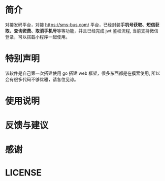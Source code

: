 # 简介
对接发码平台，对接 https://sms-bus.com/ 平台，已经封装**手机号获取、短信获取、查询资费、取消手机号**等等功能，并且已经完成 jwt 鉴权流程, 当前支持微信登录，可以搭载小程序一起使用。

# 特别声明
该软件是自己第一次搭建使用 go 搭建 web 框架，很多东西都是在摸索使用, 所以会有很多代码不够优雅，请各位见谅。

# 使用说明


# 反馈与建议

# 感谢

# LICENSE

